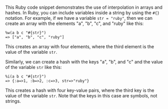 This Ruby code snippet demonstrates the use of interpolation in arrays and hashes. In Ruby, you can include variables inside a string by using the `#{}` notation. For example, if we have a variable `str = "ruby"`, then we can create an array with the elements "a", "b", "c", and "ruby" like this:
```
%w(a b c "#{str}")
=> ["a", "b", "c", "ruby"]
```
This creates an array with four elements, where the third element is the value of the variable `str`.

Similarly, we can create a hash with the keys "a", "b", and "c" and the value of the variable `str` like this:
```
%i(a b c "#{str}")
=> {:a=>1, :b=>2, :c=>3, str=>"ruby"}
```
This creates a hash with four key-value pairs, where the third key is the value of the variable `str`. Note that the keys in this case are symbols, not strings.